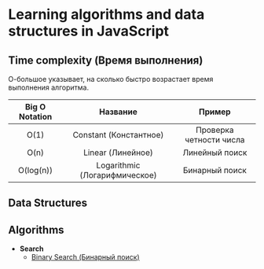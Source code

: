 # Learning algorithms and data structures in JavaScript

## Time complexity (Время выполнения)

О-большое указывает, на сколько быстро возрастает время выполнения алгоритма.

| Big O Notation  | Название                      | Пример                  |
| :-------------: |:-----------------------------:| :---------------------: |
| O(1)            | Constant (Константное)        | Проверка четности числа |
| O(n)            | Linear (Линейное)             | Линейный поиск          | 
| O(log(n))       | Logarithmic (Логарифмическое) | Бинарный поиск          | 


## Data Structures

## Algorithms

* **Search**
  * [Binary Search (Бинарный поиск)](algorithms/search/binary-search)